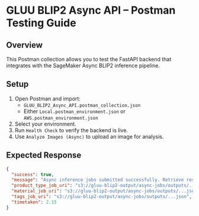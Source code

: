 # GLUU BLIP2 Async API – Postman Testing Guide

## Overview
This Postman collection allows you to test the FastAPI backend that integrates with the SageMaker Async BLIP2 inference pipeline.

## Setup
1. Open Postman and import:
   - `GLUU_BLIP2_Async_API.postman_collection.json`
   - Either `Local.postman_environment.json` or `AWS.postman_environment.json`
2. Select your environment.
3. Run `Health Check` to verify the backend is live.
4. Use `Analyze Images (Async)` to upload an image for analysis.

## Expected Response
```json
{
  "success": true,
  "message": "Async inference jobs submitted successfully. Retrieve results from S3 output URIs.",
  "product_type_job_uri": "s3://gluu-blip2-output/async-jobs/outputs/...json",
  "material_job_uri": "s3://gluu-blip2-output/async-jobs/outputs/...json",
  "tags_job_uri": "s3://gluu-blip2-output/async-jobs/outputs/...json",
  "timetaken": 2.15
}
